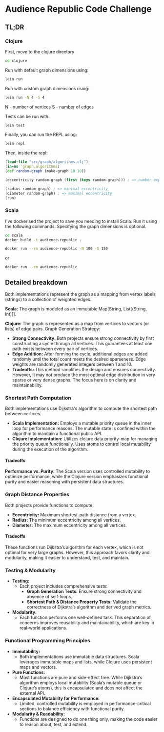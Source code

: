 # Audience Republic Code Challenge

## TL;DR

### Clojure

First, move to the clojure directory

``` bash
cd clojure
```

Run with default graph dimensions using:

``` bash
lein run 
```

Run with custom graph dimensions using:

``` bash
lein run -N 4 -S 4
```

N - number of vertices
S - number of edges

Tests can be run with:

``` bash
lein test
```

Finally, you can run the REPL using:

``` bash
lein repl
```

Then, inside the repl:

``` clj
(load-file "src/graph/algorithms.clj")
(in-ns 'graph.algorithms)
(def random-graph (make-graph 10 10))

(eccentricity random-graph (first (keys random-graph))) ; => number expressing eccentricity for `first` vertex in random-graph

(radius random-graph) ; => minimal eccentricity
(diameter random-graph) ; => maximal eccentricity
(run)
```

### Scala

I've dockerised the project to save you needing to install Scala. Run it using the following commands. Specifying the graph dimensions is optional.

``` bash
cd scala
docker build -t audience-republic .
```

``` bash
docker run --rm audience-republic -N 100 -S 150
```

or

``` bash
docker run --rm audience-republic
```

## Detailed breakdown

Both implementations represent the graph as a mapping from vertex labels (strings) to a collection of weighted edges.

**Scala:**
The graph is modeled as an immutable Map[String, List[(String, Int)]].

**Clojure:**
The graph is represented as a map from vertices to vectors (or lists) of edge pairs.
Graph Generation Strategy:

- **Strong Connectivity:**
Both projects ensure strong connectivity by first constructing a cycle through all vertices. This guarantees at least one path exists between every pair of vertices.
- **Edge Addition:**
After forming the cycle, additional edges are added randomly until the total count meets the desired sparseness. Edge weights are randomly generated integers between 1 and 10.
- **Tradeoffs:**
This method simplifies the design and ensures connectivity. However, it may not produce the most optimal edge distribution in very sparse or very dense graphs. The focus here is on clarity and maintainability.

### Shortest Path Computation

Both implementations use Dijkstra's algorithm to compute the shortest path between vertices.

- **Scala Implementation:**
Employs a mutable priority queue in the inner loop for performance reasons.
The mutable state is confined within the algorithm to maintain a functional public API.
- **Clojure Implementation:**
Utilizes clojure.data.priority-map for managing the priority queue functionally.
Uses atoms to control local mutability during the execution of the algorithm.

#### Tradeoffs

**Performance vs. Purity:**
The Scala version uses controlled mutability to optimize performance, while the Clojure version emphasizes functional purity and easier reasoning with persistent data structures.

### Graph Distance Properties

Both projects provide functions to compute:

- **Eccentricity:** Maximum shortest-path distance from a vertex.
- **Radius:** The minimum eccentricity among all vertices.
- **Diameter:** The maximum eccentricity among all vertices.

#### Tradeoffs

These functions run Dijkstra’s algorithm for each vertex, which is not optimal for very large graphs. However, this approach favors clarity and modularity, making it easier to understand, test, and maintain.

### Testing & Modularity

- **Testing:**
  - Each project includes comprehensive tests:
    - **Graph Generation Tests:** Ensure strong connectivity and absence of self-loops.
    - **Shortest Path & Distance Property Tests:** Validate the correctness of Dijkstra’s algorithm and derived graph metrics.
- **Modularity:**
  - Each function performs one well-defined task. This separation of concerns improves reusability and maintainability, which are key in real-world applications.

### Functional Programming Principles

- **Immutability:**
  - Both implementations use immutable data structures. Scala leverages immutable maps and lists, while Clojure uses persistent maps and vectors.
- **Pure Functions:**
  - Most functions are pure and side-effect free. While Dijkstra’s algorithm employs local mutability (Scala’s mutable queue or Clojure’s atoms), this is encapsulated and does not affect the external API.
- **Encapsulated Mutability for Performance:**
  - Limited, controlled mutability is employed in performance-critical sections to balance efficiency with functional purity.
- **Modularity & Readability:**
  - Functions are designed to do one thing only, making the code easier to reason about, test, and extend.

